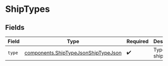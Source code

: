 # ShipTypes


## Fields

| Field                                                                                      | Type                                                                                       | Required                                                                                   | Description                                                                                |
| ------------------------------------------------------------------------------------------ | ------------------------------------------------------------------------------------------ | ------------------------------------------------------------------------------------------ | ------------------------------------------------------------------------------------------ |
| `type`                                                                                     | [components.ShipTypeJsonShipTypeJson](../../models/components/shiptypejsonshiptypejson.md) | :heavy_check_mark:                                                                         | Type of ship                                                                               |